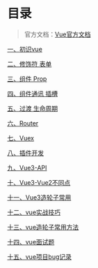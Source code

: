 # 目录> 官方文档：[Vue官方文档](https://cn.vuejs.org/v2/guide/)[一、初识vue](vue-01%20初识vue.md)[二、修饰符 表单](vue-02%20修饰符%20表单.md)[三、组件 Prop](vue-03%20组件%20Prop.md)[四、组件通讯 插槽](vue-04%20组件通讯%20插槽.md)[五、过渡 生命周期](vue-05%20过渡%20生命周期.md)[六、Router](vue-06%20Router.md)[七、Vuex](vue-07%20Vuex.md)[八、插件开发](vue-08%20插件开发.md)[九、Vue3-API](Vue3-API.md)[十、Vue3-Vue2不同点](Vue3-Vue2不同点.md)[十一、Vue3造轮子常用](Vue3造轮子常用.md)[十二、vue实战技巧](vue实战技巧.md)[十三、vue造轮子常用方法](vue造轮子常用方法.md)[十四、vue面试题](vue面试题.md)[十五、vue项目bug记录](vue项目bug记录.md)